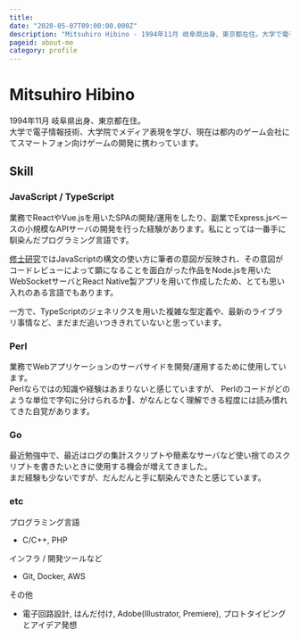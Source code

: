 ```yaml
---
title: 
date: "2020-05-07T09:00:00.000Z"
description: "Mitsuhiro Hibino - 1994年11月 岐阜県出身、東京都在住。大学で電子情報技術、大学院でメディア表現を学び、現在は都内のゲーム会社にてスマートフォン向けゲームの開発に携わっています。"
pageid: about-me
category: profile
---
```


# Mitsuhiro Hibino

1994年11月 岐阜県出身、東京都在住。  
大学で電子情報技術、大学院でメディア表現を学び、現在は都内のゲーム会社にてスマートフォン向けゲームの開発に携わっています。
<!--
## Bio

<table>
  <tbody>
    <tr>
      <td>2020/04 〜</td><td>ゲーム会社(東京)</td>
    </tr>
    <tr>
      <td>2017/04 〜 2020/03</td><td>IAMAS メディア表現研究科<br>修士(メディア表現)</td>
    </tr>
  </tbody>
</table>
-->

## Skill
### JavaScript / TypeScript

業務でReactやVue.jsを用いたSPAの開発/運用をしたり、副業でExpress.jsベースの小規模なAPIサーバの開発を行った経験があります。私にとっては一番手に馴染んだプログラミング言語です。  

[修士研究](https://nasustim.com/works/slash-module-slash-whom)ではJavaScriptの構文の使い方に筆者の意図が反映され、その意図がコードレビューによって顕になることを面白がった作品をNode.jsを用いたWebSocketサーバとReact Native製アプリを用いて作成したため、とても思い入れのある言語でもあります。

一方で、TypeScriptのジェネリクスを用いた複雑な型定義や、最新のライブラリ事情など、まだまだ追いつききれていないと思っています。

[^1]: [/module/Whom](https://nasustim.com/works/slash-module-slash-whom)
### Perl

業務でWebアプリケーションのサーバサイドを開発/運用するために使用しています。  
Perlならではの知識や経験はあまりないと感じていますが、
Perlのコードがどのような単位で字句に分けられるか、がなんとなく理解できる程度には読み慣れてきた自覚があります。  

[^2]: 簡単なパッケージを[Minilla](https://perldoc.jp/docs/modules/Minilla-v0.6.4/lib/Minilla.pod)を用いて作成したことはあります

### Go

最近勉強中で、最近はログの集計スクリプトや簡素なサーバなど使い捨てのスクリプトを書きたいときに使用する機会が増えてきました。  
まだ経験も少ないですが、だんだんと手に馴染んできたと感じています。

### etc

プログラミング言語
- C/C++, PHP

インフラ / 開発ツールなど
- Git, Docker, AWS

その他
- 電子回路設計, はんだ付け, Adobe(Illustrator, Premiere), プロトタイピングとアイデア発想